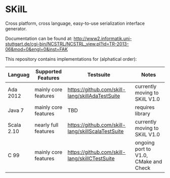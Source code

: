SKilL
=====

Cross platform, cross language, easy-to-use serialization interface generator.

Documentation can be found at:
http://www2.informatik.uni-stuttgart.de/cgi-bin/NCSTRL/NCSTRL_view.pl?id=TR-2013-06&mod=0&engl=0&inst=FAK


This repository contains implementations for (alphatical order):

Languag|Supported Features|Testsuite|Notes
-------|------------------|---------|-----
Ada 2012 |mainly core features|https://github.com/skill-lang/skillAdaTestSuite | currently moving to SKilL V1.0
Java 7 |mainly core features| TBD | requires library
Scala 2.10 |nearly full features|https://github.com/skill-lang/skillScalaTestSuite | currently moving to SKilL V1.0
C 99 |mainly core features| https://github.com/skill-lang/skillCTestSuite | ongoing port to V1.0, CMake and Check
